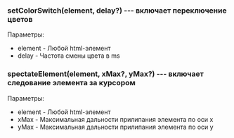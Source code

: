### setColorSwitch(element, delay?) --- включает переключение цветов

Параметры: 
* element - Любой html-элемент
* delay - Частота смены цвета в ms



### spectateElement(element, xMax?, yMax?) --- включает следование элемента за курсором

Параметры:
* element - Любой html-элемент
* xMax - Максимальная дальности прилипания элемента по оси x
* yMax - Максимальная дальности прилипания элемента по оси y
